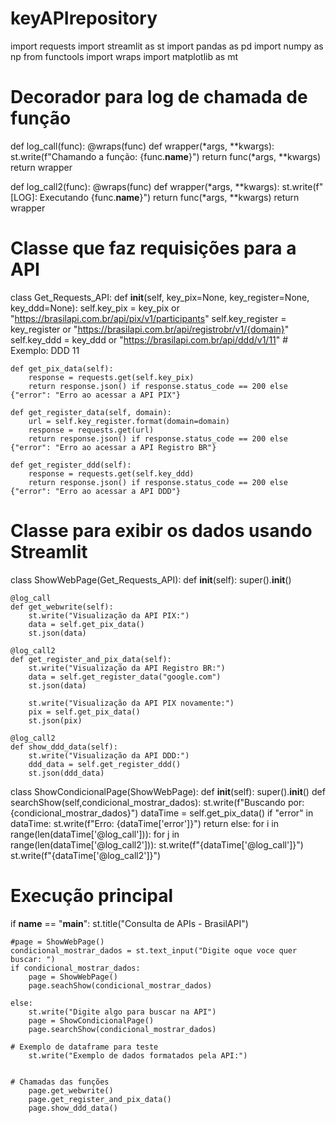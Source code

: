 # keyAPIrepository
import requests
import streamlit as st
import pandas as pd
import numpy as np
from functools import wraps
import matplotlib as mt

# Decorador para log de chamada de função
def log_call(func):
    @wraps(func)
    def wrapper(*args, **kwargs):
        st.write(f"Chamando a função: {func.__name__}")
        return func(*args, **kwargs)
    return wrapper


def log_call2(func):
    @wraps(func)
    def wrapper(*args, **kwargs):
        st.write(f"[LOG]: Executando {func.__name__}")
        return func(*args, **kwargs)
    return wrapper


# Classe que faz requisições para a API
class Get_Requests_API:
    def __init__(self, key_pix=None, key_register=None, key_ddd=None):
        self.key_pix = key_pix or "https://brasilapi.com.br/api/pix/v1/participants"
        self.key_register = key_register or "https://brasilapi.com.br/api/registrobr/v1/{domain}"
        self.key_ddd = key_ddd or "https://brasilapi.com.br/api/ddd/v1/11"  # Exemplo: DDD 11

    def get_pix_data(self):
        response = requests.get(self.key_pix)
        return response.json() if response.status_code == 200 else {"error": "Erro ao acessar a API PIX"}

    def get_register_data(self, domain):
        url = self.key_register.format(domain=domain)
        response = requests.get(url)
        return response.json() if response.status_code == 200 else {"error": "Erro ao acessar a API Registro BR"}

    def get_register_ddd(self):
        response = requests.get(self.key_ddd)
        return response.json() if response.status_code == 200 else {"error": "Erro ao acessar a API DDD"}


# Classe para exibir os dados usando Streamlit
class ShowWebPage(Get_Requests_API):
    def __init__(self):
        super().__init__()

    @log_call
    def get_webwrite(self):
        st.write("Visualização da API PIX:")
        data = self.get_pix_data()
        st.json(data)

    @log_call2
    def get_register_and_pix_data(self):
        st.write("Visualização da API Registro BR:")
        data = self.get_register_data("google.com")
        st.json(data)

        st.write("Visualização da API PIX novamente:")
        pix = self.get_pix_data()
        st.json(pix)

    @log_call2
    def show_ddd_data(self):
        st.write("Visualização da API DDD:")
        ddd_data = self.get_register_ddd()
        st.json(ddd_data)


class ShowCondicionalPage(ShowWebPage):
    def __init__(self):
        super().__init__()
    def searchShow(self,condicional_mostrar_dados):
        st.write(f"Buscando por: {condicional_mostrar_dados}")
        dataTime = self.get_pix_data()
        if "error" in dataTime:
            st.write(f"Erro: {dataTime['error']}")
            return 
        else:
            for i in range(len(dataTime['@log_call'])):
                for j in range(len(dataTime['@log_call2'])):
                    st.write(f"{dataTime['@log_call']}")
                    st.write(f"{dataTime['@log_call2']}")
    
# Execução principal
if __name__ == "__main__":
    st.title("Consulta de APIs - BrasilAPI")

    #page = ShowWebPage()
    condicional_mostrar_dados = st.text_input("Digite oque voce quer buscar: ")
    if condicional_mostrar_dados:
        page = ShowWebPage()
        page.seachShow(condicional_mostrar_dados)

    else:
        st.write("Digite algo para buscar na API")
        page = ShowCondicionalPage()
        page.searchShow(condicional_mostrar_dados)

    # Exemplo de dataframe para teste
        st.write("Exemplo de dados formatados pela API:")
 
    
    # Chamadas das funções
        page.get_webwrite()
        page.get_register_and_pix_data()
        page.show_ddd_data()
